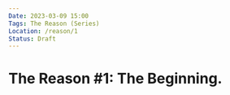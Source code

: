 ```yaml
---
Date: 2023-03-09 15:00
Tags: The Reason (Series)
Location: /reason/1
Status: Draft
---
```


# The Reason #1: The Beginning.